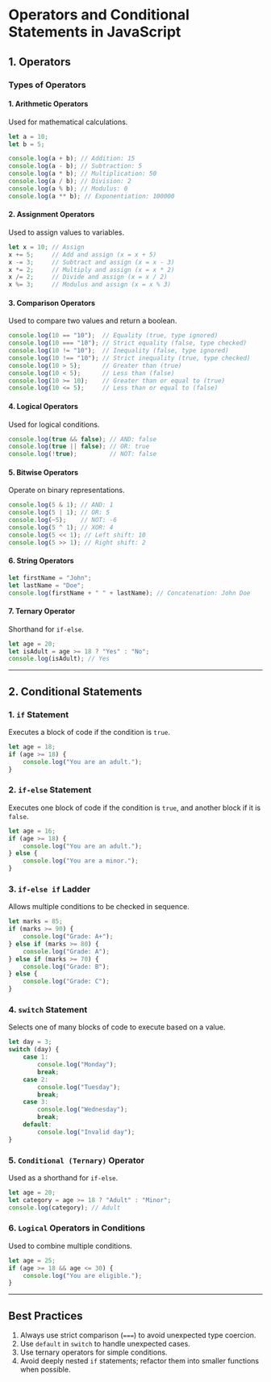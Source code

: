 
# Operators and Conditional Statements in JavaScript

## 1. Operators

### Types of Operators

#### 1. Arithmetic Operators
Used for mathematical calculations.
```javascript
let a = 10;
let b = 5;

console.log(a + b); // Addition: 15
console.log(a - b); // Subtraction: 5
console.log(a * b); // Multiplication: 50
console.log(a / b); // Division: 2
console.log(a % b); // Modulus: 0
console.log(a ** b); // Exponentiation: 100000
```

#### 2. Assignment Operators
Used to assign values to variables.
```javascript
let x = 10; // Assign
x += 5;     // Add and assign (x = x + 5)
x -= 3;     // Subtract and assign (x = x - 3)
x *= 2;     // Multiply and assign (x = x * 2)
x /= 2;     // Divide and assign (x = x / 2)
x %= 3;     // Modulus and assign (x = x % 3)
```

#### 3. Comparison Operators
Used to compare two values and return a boolean.
```javascript
console.log(10 == "10");  // Equality (true, type ignored)
console.log(10 === "10"); // Strict equality (false, type checked)
console.log(10 != "10");  // Inequality (false, type ignored)
console.log(10 !== "10"); // Strict inequality (true, type checked)
console.log(10 > 5);      // Greater than (true)
console.log(10 < 5);      // Less than (false)
console.log(10 >= 10);    // Greater than or equal to (true)
console.log(10 <= 5);     // Less than or equal to (false)
```

#### 4. Logical Operators
Used for logical conditions.
```javascript
console.log(true && false); // AND: false
console.log(true || false); // OR: true
console.log(!true);         // NOT: false
```

#### 5. Bitwise Operators
Operate on binary representations.
```javascript
console.log(5 & 1); // AND: 1
console.log(5 | 1); // OR: 5
console.log(~5);    // NOT: -6
console.log(5 ^ 1); // XOR: 4
console.log(5 << 1); // Left shift: 10
console.log(5 >> 1); // Right shift: 2
```

#### 6. String Operators
```javascript
let firstName = "John";
let lastName = "Doe";
console.log(firstName + " " + lastName); // Concatenation: John Doe
```

#### 7. Ternary Operator
Shorthand for `if-else`.
```javascript
let age = 20;
let isAdult = age >= 18 ? "Yes" : "No";
console.log(isAdult); // Yes
```

---

## 2. Conditional Statements

### 1. `if` Statement
Executes a block of code if the condition is `true`.
```javascript
let age = 18;
if (age >= 18) {
    console.log("You are an adult.");
}
```

### 2. `if-else` Statement
Executes one block of code if the condition is `true`, and another block if it is `false`.
```javascript
let age = 16;
if (age >= 18) {
    console.log("You are an adult.");
} else {
    console.log("You are a minor.");
}
```

### 3. `if-else if` Ladder
Allows multiple conditions to be checked in sequence.
```javascript
let marks = 85;
if (marks >= 90) {
    console.log("Grade: A+");
} else if (marks >= 80) {
    console.log("Grade: A");
} else if (marks >= 70) {
    console.log("Grade: B");
} else {
    console.log("Grade: C");
}
```

### 4. `switch` Statement
Selects one of many blocks of code to execute based on a value.
```javascript
let day = 3;
switch (day) {
    case 1:
        console.log("Monday");
        break;
    case 2:
        console.log("Tuesday");
        break;
    case 3:
        console.log("Wednesday");
        break;
    default:
        console.log("Invalid day");
}
```

### 5. `Conditional (Ternary)` Operator
Used as a shorthand for `if-else`.
```javascript
let age = 20;
let category = age >= 18 ? "Adult" : "Minor";
console.log(category); // Adult
```

### 6. `Logical` Operators in Conditions
Used to combine multiple conditions.
```javascript
let age = 25;
if (age >= 18 && age <= 30) {
    console.log("You are eligible.");
}
```

---

## Best Practices
1. Always use strict comparison (`===`) to avoid unexpected type coercion.
2. Use `default` in `switch` to handle unexpected cases.
3. Use ternary operators for simple conditions.
4. Avoid deeply nested `if` statements; refactor them into smaller functions when possible.
